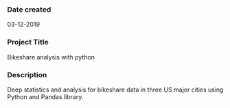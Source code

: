 ### Date created
03-12-2019

### Project Title
Bikeshare analysis with python

### Description
Deep statistics and analysis for bikeshare data in three US major cities using Python and Pandas library.



